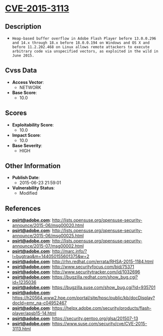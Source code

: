 
# [CVE-2015-3113](http://lists.opensuse.org/opensuse-security-announce/2015-06/msg00020.html)

## Description

- `Heap-based buffer overflow in Adobe Flash Player before 13.0.0.296 and 14.x through 18.x before 18.0.0.194 on Windows and OS X and before 11.2.202.468 on Linux allows remote attackers to execute arbitrary code via unspecified vectors, as exploited in the wild in June 2015.`

## Cvss Data

- **Access Vector**:
  - NETWORK
- **Base Score**:
  - 10.0

## Scores

- **Exploitability Score**:
  - 10.0
- **Impact Score**:
  - 10.0
- **Base Severity**:
  - HIGH

## Other Information

- **Publish Date**:
  - 2015-06-23 21:59:01
- **Vulnerability Status**:
  - Modified

## References

- **psirt@adobe.com**: http://lists.opensuse.org/opensuse-security-announce/2015-06/msg00020.html
- **psirt@adobe.com**: http://lists.opensuse.org/opensuse-security-announce/2015-06/msg00025.html
- **psirt@adobe.com**: http://lists.opensuse.org/opensuse-security-announce/2015-07/msg00002.html
- **psirt@adobe.com**: http://marc.info/?l=bugtraq&m=144050155601375&w=2
- **psirt@adobe.com**: http://rhn.redhat.com/errata/RHSA-2015-1184.html
- **psirt@adobe.com**: http://www.securityfocus.com/bid/75371
- **psirt@adobe.com**: http://www.securitytracker.com/id/1032696
- **psirt@adobe.com**: https://bugzilla.redhat.com/show_bug.cgi?id=1235036
- **psirt@adobe.com**: https://bugzilla.suse.com/show_bug.cgi?id=935701
- **psirt@adobe.com**: https://h20564.www2.hpe.com/portal/site/hpsc/public/kb/docDisplay?docId=emr_na-c04952467
- **psirt@adobe.com**: https://helpx.adobe.com/security/products/flash-player/apsb15-14.html
- **psirt@adobe.com**: https://security.gentoo.org/glsa/201507-13
- **psirt@adobe.com**: https://www.suse.com/security/cve/CVE-2015-3113.html
